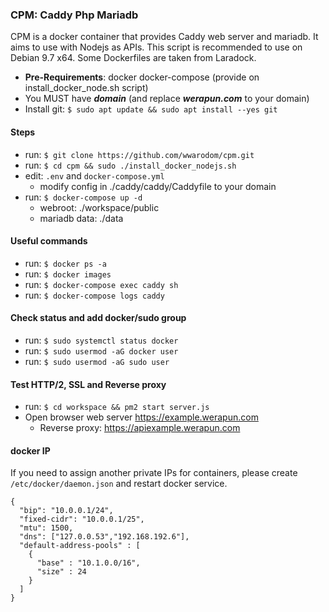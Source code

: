 ### CPM: Caddy Php Mariadb
CPM is a docker container that provides Caddy web server and mariadb. It aims to use with Nodejs as APIs.
This script is recommended to use on Debian 9.7 x64. Some Dockerfiles are taken from Laradock.
  - **Pre-Requirements**: docker docker-compose (provide on install_docker_node.sh script)
  - You MUST have ***domain*** (and replace ***werapun.com*** to your domain)
  - Install git:  `$ sudo apt update && sudo apt install --yes git`

#### Steps
  - run: `$ git clone https://github.com/wwarodom/cpm.git`
  - run: `$ cd cpm && sudo ./install_docker_nodejs.sh`
  - edit: `.env` and `docker-compose.yml`
    - modify config in ./caddy/caddy/Caddyfile to your domain 
  - run: `$ docker-compose up -d`
    - webroot: ./workspace/public
    - mariadb data: ./data

#### Useful commands
  - run: `$ docker ps -a`
  - run: `$ docker images`
  - run: `$ docker-compose exec caddy sh`
  - run: `$ docker-compose logs caddy`

#### Check status and add docker/sudo group
  - run: `$ sudo systemctl status docker`
  - run: `$ sudo usermod -aG docker user`
  - run: `$ sudo usermod -aG sudo user`

#### Test HTTP/2, SSL and Reverse proxy
  - run: `$ cd workspace && pm2 start server.js`
  - Open browser web server https://example.werapun.com 
    - Reverse proxy: https://apiexample.werapun.com

#### docker IP 
If you need to assign another private IPs for containers, please create `/etc/docker/daemon.json` and restart docker service.
```
{
  "bip": "10.0.0.1/24",
  "fixed-cidr": "10.0.0.1/25",
  "mtu": 1500,
  "dns": ["127.0.0.53","192.168.192.6"],
  "default-address-pools" : [
    {
      "base" : "10.1.0.0/16",
      "size" : 24
    }
  ]
}
```
